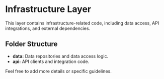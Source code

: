 # Infrastructure Layer

This layer contains infrastructure-related code, including data access, API integrations, and external dependencies.

## Folder Structure

- **data:** Data repositories and data access logic.
- **api:** API clients and integration code.

Feel free to add more details or specific guidelines.
